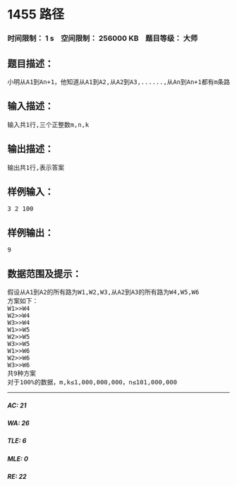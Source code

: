 # 1455 路径   
### 时间限制： 1 s&nbsp;&nbsp;&nbsp;&nbsp;空间限制： 256000 KB&nbsp;&nbsp;&nbsp;&nbsp;题目等级： 大师  
## 题目描述：  

<pre>
小明从A1到An+1，他知道从A1到A2,从A2到A3,......,从An到An+1都有m条路,且从A1到An+1都只有这些路。小明想知道,从A1地到An+1地共有多少种方法,由于答案可能会很大,小明只要你输出总方案数mod k。
</pre>
  
  
## 输入描述：  

<pre>
输入共1行,三个正整数m,n,k
</pre>
  
  
## 输出描述：  

<pre>
输出共1行,表示答案
</pre>
  
  
## 样例输入：  

<pre>
3 2 100
</pre>
  
  
## 样例输出：  

<pre>
9
</pre>
  
  
## 数据范围及提示：  

<pre>
假设从A1到A2的所有路为W1,W2,W3,从A2到A3的所有路为W4,W5,W6
方案如下： 
W1>>W4  
W2>>W4  
W3>>W4  
W1>>W5  
W2>>W5  
W3>>W5  
W1>>W6  
W2>>W6  
W3>>W6  
共9种方案 
对于100%的数据，m,k≤1,000,000,000，n≤101,000,000
</pre>
  
  
***  

##### AC: 21  
##### WA: 26  
##### TLE: 6  
##### MLE: 0  
##### RE: 22  

